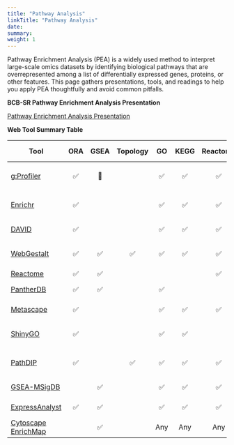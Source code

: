 ```yaml
---
title: "Pathway Analysis"
linkTitle: "Pathway Analysis"
date: 
summary: 
weight: 1
---
```


Pathway Enrichment Analysis (PEA) is a widely used method to interpret large-scale omics datasets by identifying biological pathways that are overrepresented among a list of differentially expressed genes, proteins, or other features. This page gathers presentations, tools, and readings to help you apply PEA thoughtfully and avoid common pitfalls.

**BCB-SR Pathway Enrichment Analysis Presentation**

[Pathway Enrichment Analysis Presentation](https://ufhcc-bcbsr.github.io/pathway-enrichment-presentation/)

**Web Tool Summary Table**

| Tool | ORA | GSEA | Topology | GO | KEGG | Reactome | MSigDB | Other Databases |
|--------|:------:|:------:|:------:|:------:|:------:|:------:|:------:|--------|
| [g:Profiler](https://biit.cs.ut.ee/gprofiler/) | ✅ | 🔶 |  | ✅ | ✅ | ✅ | ✅ | TRANSFAC, miRTarBase, WikiPathways |
| [Enrichr](https://maayanlab.cloud/Enrichr/) | ✅ |  |  | ✅ | ✅ | ✅ | ✅ | ChEA, DrugMatrix, TF/miRNA |
| [DAVID](https://david.ncifcrf.gov/) | ✅ |  |  | ✅ | ✅ | ✅ |  | Panther, BioCarta |
| [WebGestalt](https://www.webgestalt.org/) | ✅ | ✅ | ✅ | ✅ | ✅ | ✅ | ✅ | WikiPathways, user-defined sets |
| [Reactome](https://reactome.org/) | ✅ | ✅ |  |  |  | ✅ |  |  |
| [PantherDB](http://pantherdb.org/) | ✅ | ✅ |  | ✅ |  |  |  | Panther Pathways |
| [Metascape](https://metascape.org/) | ✅ |  |  | ✅ | ✅ | ✅ | ✅ | CORUM, WikiPathways |
| [ShinyGO](http://bioinformatics.sdstate.edu/go/) | ✅ |  |  | ✅ | ✅ |  | 🔸 | Limited subset of MSigDB |
| [PathDIP](http://ophid.utoronto.ca/pathDIP) | ✅ |  | ✅ | ✅ | ✅ | ✅ |  | PID, BioCarta, PPI-aware pathways |
| [GSEA-MSigDB](https://www.gsea-msigdb.org/) |  | ✅ |  | ✅ | ✅ | ✅ | ✅ | Hallmark, C1–C7 collections |
| [ExpressAnalyst](https://www.expressanalyst.ca/) | ✅ | ✅ |  | ✅ | ✅ | ✅ | ✅ | BioCarta, WikiPathways |
| [Cytoscape EnrichMap](https://apps.cytoscape.org/apps/enrichmap) |  | ✅ |  | Any | Any | Any | Any | Visualization |

